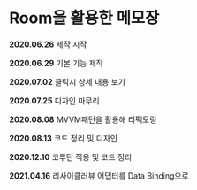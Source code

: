 Room을 활용한 메모장
====================
**2020.06.26** 제작 시작<br>

**2020.06.29** 기본 기능 제작<br>

**2020.07.02** 클릭시 상세 내용 보기<br>

**2020.07.25** 디자인 마무리<br>

**2020.08.08** MVVM패턴을 활용해 리팩토링<br>

**2020.08.13** 코드 정리 및 디자인 <br>

**2020.12.10** 코루틴 적용 및 코드 정리 <br>

**2021.04.16** 리사이클러뷰 어댑터를 Data Binding으로 
